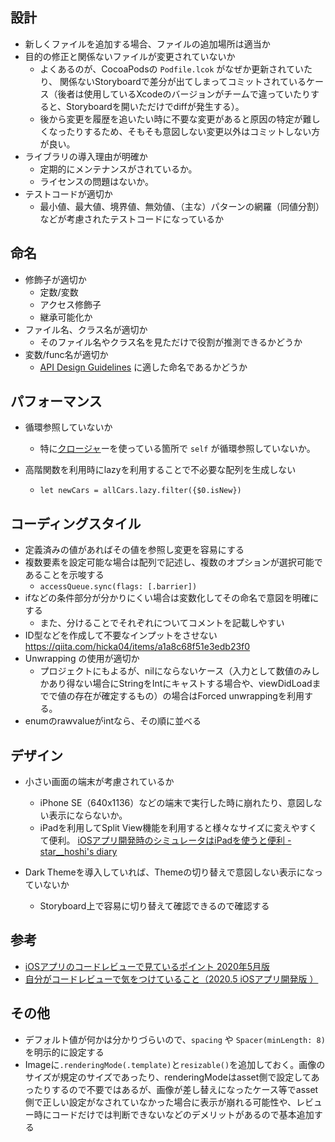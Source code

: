 ## 設計

* 新しくファイルを追加する場合、ファイルの追加場所は適当か
* 目的の修正と関係ないファイルが変更されていないか
  * よくあるのが、CocoaPodsの `Podfile.lcok` がなぜか更新されていたり、 関係ないStoryboardで差分が出てしまってコミットされているケース（後者は使用しているXcodeのバージョンがチームで違っていたりすると、Storyboardを開いただけでdiffが発生する）。
  * 後から変更を履歴を追いたい時に不要な変更があると原因の特定が難しくなったりするため、そもそも意図しない変更以外はコミットしない方が良い。 
* ライブラリの導入理由が明確か
  * 定期的にメンテナンスがされているか。
  * ライセンスの問題はないか。
* テストコードが適切か
  * 最小値、最大値、境界値、無効値、（主な）パターンの網羅（同値分割）などが考慮されたテストコードになっているか

## 命名

* 修飾子が適切か
  * 定数/変数
  * アクセス修飾子
  * 継承可能化か
* ファイル名、クラス名が適切か
  * そのファイル名やクラス名を見ただけで役割が推測できるかどうか
* 変数/func名が適切か
  * [API Design Guidelines](https://swift.org/documentation/api-design-guidelines/#naming) に適した命名であるかどうか

## パフォーマンス

* 循環参照していないか

  * 特に[クロージャ](http://d.hatena.ne.jp/keyword/%A5%AF%A5%ED%A1%BC%A5%B8%A5%E3)ーを使っている箇所で `self` が循環参照していないか。

* 高階関数を利用時にlazyを利用することで不必要な配列を生成しない

  * `let newCars = allCars.lazy.filter({$0.isNew})`  

## コーディングスタイル

* 定義済みの値があればその値を参照し変更を容易にする
* 複数要素を設定可能な場合は配列で記述し、複数のオプションが選択可能であることを示唆する
  * `accessQueue.sync(flags: [.barrier])`
* ifなどの条件部分が分かりにくい場合は変数化してその命名で意図を明確にする
  * また、分けることでそれぞれについてコメントを記載しやすい
* ID型などを作成して不要なインプットをさせない https://qiita.com/hicka04/items/a1a8c68f51e3edb23f0
* Unwrapping の使用が適切か
  * プロジェクトにもよるが、nilにならないケース（入力として数値のみしかあり得ない場合にStringをIntにキャストする場合や、viewDidLoadまでで値の存在が確定するもの）の場合はForced unwrappingを利用する。
* enumのrawvalueがintなら、その順に並べる

## デザイン

* 小さい画面の端末が考慮されているか
  * iPhone SE（640x1136）などの端末で実行した時に崩れたり、意図しない表示にならないか。
  * iPadを利用してSplit View機能を利用すると様々なサイズに変えやすくて便利。
    [iOSアプリ開発時のシミュレータはiPadを使うと便利 - star__hoshi's diary](https://starhoshi.hatenablog.com/entry/2022/04/05/082348)

* Dark Themeを導入していれば、Themeの切り替えで意図しない表示になっていないか
  * Storyboard上で容易に切り替えて確認できるので確認する



## 参考

* [ iOSアプリのコードレビューで見ているポイント 2020年5月版 ](https://cutmail.hatenablog.com/entry/2020/05/09/182304)
* [自分がコードレビューで気をつけていること（2020.5 iOSアプリ開発版 ）](http://curiosity.co.jp/review202005ios/)


## その他

* デフォルト値が何かは分かりづらいので、`spacing` や `Spacer(minLength: 8)` を明示的に設定する
* Imageに`.renderingMode(.template)`と`resizable()`を追加しておく。画像のサイズが規定のサイズであったり、renderingModeはasset側で設定してあったりするので不要ではあるが、画像が差し替えになったケース等でasset側で正しい設定がなされていなかった場合に表示が崩れる可能性や、レビュー時にコードだけでは判断できないなどのデメリットがあるので基本追加する

